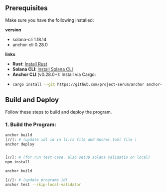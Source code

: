 ## Prerequisites

Make sure you have the following installed:

**version**  
- solana-cli 1.18.14
- anchor-cli 0.28.0

**links**
- **Rust**: [Install Rust](https://rustup.rs/)
- **Solana CLI**: [Install Solana CLI](https://docs.solana.com/cli/install-solana-cli-tools)
- **Anchor CLI** (v0.28.0+): Install via Cargo:
- 
  ```bash
  cargo install --git https://github.com/project-serum/anchor anchor-cli --locked

## Build and Deploy

Follow these steps to build and deploy the program.

### 1. Build the Program:

```bash
anchor build
[//]: # (update idl id in li.rs file and Anchor.toml file )
anchor deploy


[//]: # (for run test case. also setup solana validatio on local)
npm install

anchor build 

[//]: # (update programe id)
anchor test --skip-local-validator
